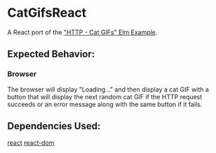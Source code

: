 # CatGifsReact

A React port of the ["HTTP - Cat GIFs" Elm Example](https://elm-lang.org/examples/cat-gifs).

## Expected Behavior:

### Browser

The browser will display "Loading..." and then display a cat GIF with a button that will display the next random cat GIF if the HTTP request succeeds or an error message along with the same button if it fails.

## Dependencies Used:

[react](https://www.npmjs.com/package/react)
[react-dom](https://www.npmjs.com/package/react-dom)
